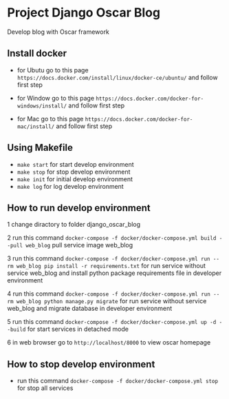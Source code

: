 # Project Django Oscar Blog

Develop blog with Oscar framework

## Install docker
- for Ubutu go to this page `https://docs.docker.com/install/linux/docker-ce/ubuntu/` and follow first step

- for Window go to this page `https://docs.docker.com/docker-for-windows/install/` and follow first step

- for Mac go to this page `https://docs.docker.com/docker-for-mac/install/` and follow first step

## Using Makefile
- `make start` for start develop environment
- `make stop` for stop develop environment
- `make init` for initial develop environment
- `make log` for log develop environment

## How to run develop environment
1 change diractory to folder django_oscar_blog

2 run this command `docker-compose -f docker/docker-compose.yml build --pull web_blog` pull service image web_blog

3 run this command `docker-compose -f docker/docker-compose.yml run --rm web_blog pip install -r requirements.txt` for run service without service web_blog and install python package requirements file in developer environment

4 run this command `docker-compose -f docker/docker-compose.yml run --rm web_blog python manage.py migrate` for run service without service web_blog and migrate database in developer environment

5 run this command `docker-compose -f docker/docker-compose.yml up -d --build` for start services in detached mode

6 in web browser go to `http://localhost/8000` to view oscar homepage

## How to stop develop environment
- run this command `docker-compose -f docker/docker-compose.yml stop` for stop all services
